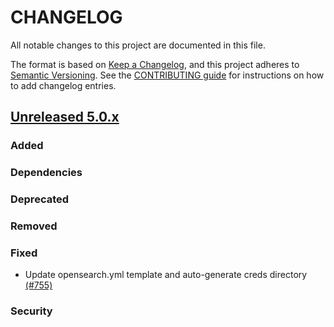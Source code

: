 # CHANGELOG
All notable changes to this project are documented in this file.

The format is based on [Keep a Changelog](https://keepachangelog.com/en/1.0.0/), and this project adheres to [Semantic Versioning](https://semver.org/spec/v2.0.0.html). See the [CONTRIBUTING guide](./CONTRIBUTING.md#Changelog) for instructions on how to add changelog entries.

## [Unreleased 5.0.x]
### Added

### Dependencies

### Deprecated

### Removed

### Fixed
- Update opensearch.yml template and auto-generate creds directory [(#755)](https://github.com/wazuh/wazuh-indexer/pull/755)

### Security

[Unreleased 5.0.x]: https://github.com/wazuh/wazuh-indexer/compare/4.12.0...main
